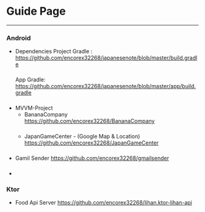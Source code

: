 # Guide Page
----

### Android

* Dependencies
    Project Gradle :
    https://github.com/encorex32268/japanesenote/blob/master/build.gradle
    ###
    App Gradle:
    https://github.com/encorex32268/japanesenote/blob/master/app/build.gradle
    
###
* MVVM-Project 
  * BananaCompany
    https://github.com/encorex32268/BananaCompany
    ###
  * JapanGameCenter - (Google Map & Location)
    https://github.com/encorex32268/JapanGameCenter
###
* Gamil Sender
    https://github.com/encorex32268/gmailsender
###
* 


### Ktor

 * Food Api Server
    https://github.com/encorex32268/lihan.ktor-lihan-api
 ###
 

